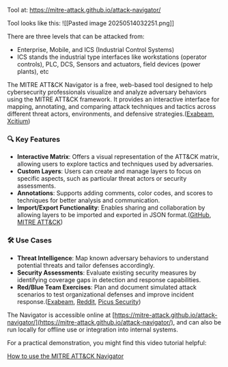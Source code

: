 Tool at:
https://mitre-attack.github.io/attack-navigator/

Tool looks like this:
![[Pasted image 20250514032251.png]]

There are three levels that can be attacked from:
- Enterprise, Mobile, and ICS (Industrial Control Systems)
- ICS stands the industrial type interfaces like workstations (operator controls), PLC, DCS, Sensors and actuators, field devices (power plants), etc

The MITRE ATT&CK Navigator is a free, web-based tool designed to help cybersecurity professionals visualize and analyze adversary behaviors using the MITRE ATT&CK framework. It provides an interactive interface for mapping, annotating, and comparing attack techniques and tactics across different threat actors, environments, and defensive strategies.([Exabeam](https://www.exabeam.com/explainers/mitre-attck/mitre-attck-navigator-use-cases-layers-and-how-to-get-started/?utm_source=chatgpt.com "MITRE ATT&CK Navigator: Use Cases, Layers, and How to Get ..."), [Xcitium](https://www.xcitium.com/mitre-attack-navigator/?utm_source=chatgpt.com "How To Use Mitre Attack Navigator? | MITRE ATT&CK Analysis"))

### 🔍 Key Features

- **Interactive Matrix**: Offers a visual representation of the ATT&CK matrix, allowing users to explore tactics and techniques used by adversaries.
- **Custom Layers**: Users can create and manage layers to focus on specific aspects, such as particular threat actors or security assessments.
- **Annotations**: Supports adding comments, color codes, and scores to techniques for better analysis and communication.
- **Import/Export Functionality**: Enables sharing and collaboration by allowing layers to be imported and exported in JSON format.([GitHub](https://github.com/mitre-attack/attack-navigator?utm_source=chatgpt.com "mitre-attack/attack-navigator: Web app that provides basic ... - GitHub"), [MITRE ATT&CK](https://attack.mitre.org/docs/training-cti/Comparing%20Layers%20in%20Navigator.pdf?utm_source=chatgpt.com "[PDF] Comparing Layers in ATT&CK Navigator"))
    

### 🛠️ Use Cases

- **Threat Intelligence**: Map known adversary behaviors to understand potential threats and tailor defenses accordingly.
- **Security Assessments**: Evaluate existing security measures by identifying coverage gaps in detection and response capabilities.
- **Red/Blue Team Exercises**: Plan and document simulated attack scenarios to test organizational defenses and improve incident response.([Exabeam](https://www.exabeam.com/explainers/mitre-attck/mitre-attck-navigator-use-cases-layers-and-how-to-get-started/?utm_source=chatgpt.com "MITRE ATT&CK Navigator: Use Cases, Layers, and How to Get ..."), [Reddit](https://www.reddit.com/r/cybersecurity/comments/zl6qiq/has_anyone_used_the_mitre_attck_navigator_to/?utm_source=chatgpt.com "Has anyone used the MITRE ATT&CK Navigator to start Threat ..."), [Picus Security](https://www.picussecurity.com/resource/glossary/what-is-mitre-attack?utm_source=chatgpt.com "What Is MITRE ATT&CK Framework? Techniques & Tactics | Picus"))
    

The Navigator is accessible online at [https://mitre-attack.github.io/attack-navigator/](https://mitre-attack.github.io/attack-navigator/), and can also be run locally for offline use or integration into internal systems.

For a practical demonstration, you might find this video tutorial helpful:

[How to use the MITRE ATT&CK Navigator](https://www.youtube.com/watch?v=78RIsFqo9pM&utm_source=chatgpt.com)
